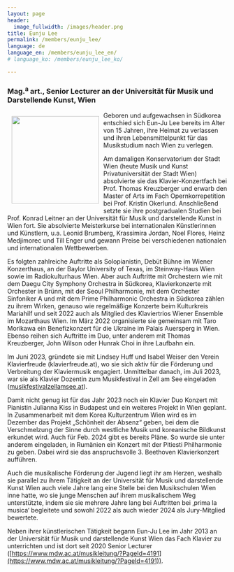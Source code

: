 ```yaml
---
layout: page
header:
  image_fullwidth: /images/header.png
title: Eunju Lee
permalink: /members/eunju_lee/
language: de
language_en: /members/eunju_lee_en/
# language_ko: /members/eunju_lee_ko/

---
```


### Mag.<sup>a</sup> art., Senior Lecturer an der Universität für Musik und Darstellende Kunst, Wien

<img src="/images/LeeEunju3.jpg" align="left" width="200px" hspace="10" vspace="10">


Geboren und aufgewachsen in Südkorea entschied sich Eun-Ju Lee bereits im Alter von 15
Jahren, ihre Heimat zu verlassen und ihren Lebensmittelpunkt für das Musikstudium nach Wien zu
verlegen.

Am damaligen Konservatorium der Stadt Wien (heute Musik und Kunst Privatuniversität der Stadt
Wien) absolvierte sie das Klavier-Konzertfach bei Prof. Thomas Kreuzberger und erwarb den
Master of Arts im Fach Opernkorrepetition bei Prof. Kristin Okerlund. Anschließend setzte sie ihre
postgradualen Studien bei Prof. Konrad Leitner an der Universität für Musik und darstellende
Kunst in Wien fort. Sie absolvierte Meisterkurse bei internationalen Künstlerinnen und Künstlern,
u.a. Leonid Brumberg, Krassimira Jordan, Noel Flores, Heinz Medjimorec und Till Enger und
gewann Preise bei verschiedenen nationalen und internationalen Wettbewerben.

Es folgten zahlreiche Auftritte als Solopianistin, Debüt Bühne im Wiener Konzerthaus, an der
Baylor University of Texas, im Steinway-Haus Wien sowie im Radiokulturhaus Wien. Aber auch
Auftritte mit Orchestern wie mit dem Daegu City Symphony Orchestra in Südkorea,
Klavierkonzerte mit Orchester in Brünn, mit der Seoul Philharmonie, mit dem Orchester Sinfoniker
A und mit dem Prime Philharmonic Orchestra in Südkorea zählen zu ihrem Wirken, genauso wie
regelmäßige Konzerte beim Kulturkreis Mariahilf und seit 2022 auch als Mitglied des Klaviertrios
Wiener Ensemble im Mozarthaus Wien. Im März 2022 organisierte sie gemeinsam mit Taro
Morikawa ein Benefizkonzert für die Ukraine im Palais Auersperg in Wien.
Ebenso reihen sich Auftritte im Duo, unter anderem mit Thomas Kreuzberger, John Wilson oder
Hunrak Choi in ihre Laufbahn ein.

Im Juni 2023, gründete sie mit Lindsey Huff und Isabel Weiser den Verein Klavierfreude
(klavierfreude.at), wo sie sich aktiv für die Förderung und Verbreitung der Klaviermusik engagiert.
Unmittelbar danach, im Juli 2023, war sie als Klavier Dozentin zum Musikfestival in Zell am See
eingeladen ([musikfestivalzellamsee.at](musikfestivalzellamsee.at)).

Damit nicht genug ist für das Jahr 2023 noch ein Klavier Duo Konzert mit Pianistin Julianna Kiss in
Budapest und ein weiteres Projekt in Wien geplant. In Zusammenarbeit mit dem Korea
Kulturzentrum Wien wird es im Dezember das Projekt „Schönheit der Absenz“ geben, bei dem die
Verschmelzung der Sinne durch westliche Musik und koreanische Bildkunst erkundet wird.
Auch für Feb. 2024 gibt es bereits Pläne. So wurde sie unter anderem eingeladen, in Rumänien
ein Konzert mit der Pitiesti Philharmonie zu geben. Dabei wird sie das anspruchsvolle 3.
Beethoven Klavierkonzert aufführen.

Auch die musikalische Förderung der Jugend liegt ihr am Herzen, weshalb sie parallel zu ihrem
Tätigkeit an der Universität für Musik und darstellende Kunst Wien auch viele Jahre lang eine
Stelle bei den Musikschulen Wien inne hatte, wo sie junge Menschen auf ihrem musikalischem
Weg unterstützte, indem sie sie mehrere Jahre lang bei Auftritten bei ‚prima la musica‘ begleitete
und sowohl 2022 als auch wieder 2024 als Jury-Mitglied bewertete.

Neben ihrer künstlerischen Tätigkeit begann Eun-Ju Lee im Jahr 2013 an der Universität für Musik
und darstellende Kunst Wien das Fach Klavier zu unterrichten und ist dort seit 2020 Senior
Lecturer ([https://www.mdw.ac.at/musikleitung/?PageId=4191](https://www.mdw.ac.at/musikleitung/?PageId=4191)).
